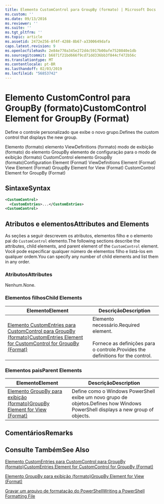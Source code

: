 ```yaml
---
title: Elemento CustomControl para GroupBy (formato) | Microsoft Docs
ms.custom: ''
ms.date: 09/13/2016
ms.reviewer: ''
ms.suite: ''
ms.tgt_pltfrm: ''
ms.topic: article
ms.assetid: 2472e256-8f4f-4288-8b67-a3300649dafa
caps.latest.revision: 9
ms.openlocfilehash: 2e84e770a345e272d4c5917b00afe7520840e1db
ms.sourcegitcommit: b6871f21bd666f9cd71dd336bb3f844cf472b56c
ms.translationtype: MT
ms.contentlocale: pt-BR
ms.lasthandoff: 02/03/2019
ms.locfileid: "56853742"
---
```

# <a name="customcontrol-element-for-groupby-format"></a><span data-ttu-id="3eabc-102">Elemento CustomControl para GroupBy (formato)</span><span class="sxs-lookup"><span data-stu-id="3eabc-102">CustomControl Element for GroupBy (Format)</span></span>

<span data-ttu-id="3eabc-103">Define o controle personalizado que exibe o novo grupo.</span><span class="sxs-lookup"><span data-stu-id="3eabc-103">Defines the custom control that displays the new group.</span></span>

<span data-ttu-id="3eabc-104">Elemento (formato) elemento ViewDefinitions (formato) modo de exibição (formato) do elemento GroupBy elemento de configuração para o modo de exibição (formato) CustomControl elemento GroupBy (formato)</span><span class="sxs-lookup"><span data-stu-id="3eabc-104">Configuration Element (Format) ViewDefinitions Element (Format) View Element (Format) GroupBy Element for View (Format) CustomControl Element for GroupBy (Format)</span></span>

## <a name="syntax"></a><span data-ttu-id="3eabc-105">Sintaxe</span><span class="sxs-lookup"><span data-stu-id="3eabc-105">Syntax</span></span>

```xml
<CustomControl>
  <CustomEntries>...</CustomEntries>
<CustomControl>
```

## <a name="attributes-and-elements"></a><span data-ttu-id="3eabc-106">Atributos e elementos</span><span class="sxs-lookup"><span data-stu-id="3eabc-106">Attributes and Elements</span></span>

<span data-ttu-id="3eabc-107">As seções a seguir descrevem os atributos, elementos filho e o elemento pai do `CustomControl` elemento.</span><span class="sxs-lookup"><span data-stu-id="3eabc-107">The following sections describe the attributes, child elements, and parent element of the `CustomControl` element.</span></span> <span data-ttu-id="3eabc-108">Você pode especificar qualquer número de elementos filho e listá-los em qualquer ordem.</span><span class="sxs-lookup"><span data-stu-id="3eabc-108">You can specify any number of child elements and list them in any order.</span></span>

### <a name="attributes"></a><span data-ttu-id="3eabc-109">Atributos</span><span class="sxs-lookup"><span data-stu-id="3eabc-109">Attributes</span></span>

<span data-ttu-id="3eabc-110">Nenhum.</span><span class="sxs-lookup"><span data-stu-id="3eabc-110">None.</span></span>

### <a name="child-elements"></a><span data-ttu-id="3eabc-111">Elementos filhos</span><span class="sxs-lookup"><span data-stu-id="3eabc-111">Child Elements</span></span>

|<span data-ttu-id="3eabc-112">Elemento</span><span class="sxs-lookup"><span data-stu-id="3eabc-112">Element</span></span>|<span data-ttu-id="3eabc-113">Descrição</span><span class="sxs-lookup"><span data-stu-id="3eabc-113">Description</span></span>|
|-------------|-----------------|
|[<span data-ttu-id="3eabc-114">Elemento CustomEntries para CustomControl para GroupBy (formato)</span><span class="sxs-lookup"><span data-stu-id="3eabc-114">CustomEntries Element for CustomControl for GroupBy (Format)</span></span>](./customentries-element-for-customcontrol-for-groupby-format.md)|<span data-ttu-id="3eabc-115">Elemento necessário.</span><span class="sxs-lookup"><span data-stu-id="3eabc-115">Required element.</span></span><br /><br /> <span data-ttu-id="3eabc-116">Fornece as definições para o controle.</span><span class="sxs-lookup"><span data-stu-id="3eabc-116">Provides the definitions for the control.</span></span>|

### <a name="parent-elements"></a><span data-ttu-id="3eabc-117">Elementos pais</span><span class="sxs-lookup"><span data-stu-id="3eabc-117">Parent Elements</span></span>

|<span data-ttu-id="3eabc-118">Elemento</span><span class="sxs-lookup"><span data-stu-id="3eabc-118">Element</span></span>|<span data-ttu-id="3eabc-119">Descrição</span><span class="sxs-lookup"><span data-stu-id="3eabc-119">Description</span></span>|
|-------------|-----------------|
|[<span data-ttu-id="3eabc-120">Elemento GroupBy para exibição (formato)</span><span class="sxs-lookup"><span data-stu-id="3eabc-120">GroupBy Element for View (Format)</span></span>](./groupby-element-for-view-format.md)|<span data-ttu-id="3eabc-121">Define como o Windows PowerShell exibe um novo grupo de objetos.</span><span class="sxs-lookup"><span data-stu-id="3eabc-121">Defines how Windows PowerShell displays a new group of objects.</span></span>|

## <a name="remarks"></a><span data-ttu-id="3eabc-122">Comentários</span><span class="sxs-lookup"><span data-stu-id="3eabc-122">Remarks</span></span>

## <a name="see-also"></a><span data-ttu-id="3eabc-123">Consulte Também</span><span class="sxs-lookup"><span data-stu-id="3eabc-123">See Also</span></span>

[<span data-ttu-id="3eabc-124">Elemento CustomEntries para CustomControl para GroupBy (formato)</span><span class="sxs-lookup"><span data-stu-id="3eabc-124">CustomEntries Element for CustomControl for GroupBy (Format)</span></span>](./customentries-element-for-customcontrol-for-groupby-format.md)

[<span data-ttu-id="3eabc-125">Elemento GroupBy para exibição (formato)</span><span class="sxs-lookup"><span data-stu-id="3eabc-125">GroupBy Element for View (Format)</span></span>](./groupby-element-for-view-format.md)

[<span data-ttu-id="3eabc-126">Gravar um arquivo de formatação do PowerShell</span><span class="sxs-lookup"><span data-stu-id="3eabc-126">Writing a PowerShell Formatting File</span></span>](./writing-a-powershell-formatting-file.md)
